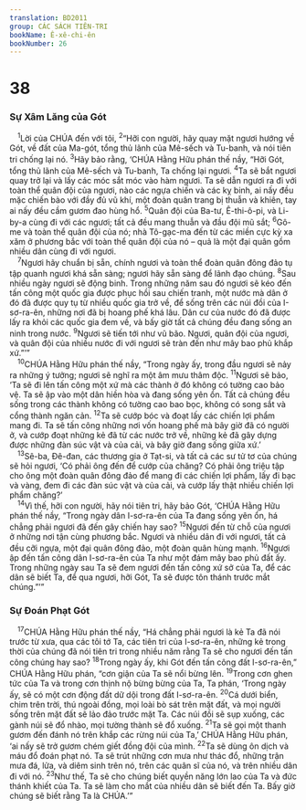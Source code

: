```yaml
---
translation: BD2011
group: CÁC SÁCH TIÊN-TRI
bookName: Ê-xê-chi-ên 
bookNumber: 26
---
```


<div class="title"><h1>38</h1><h3>Sự Xâm Lăng của Gót</h3></div>
<span class="verse exe_38_1"> <sup>1</sup>Lời của CHÚA đến với tôi, </span>
<span class="verse exe_38_2"><sup>2</sup>“Hỡi con người, hãy quay mặt ngươi hướng về Gót, về đất của Ma-gót, tổng thủ lãnh của Mê-sếch và Tu-banh, và nói tiên tri chống lại nó. </span>
<span class="verse exe_38_3"><sup>3</sup>Hãy bảo rằng, ‘CHÚA Hằng Hữu phán thế nầy, “Hỡi Gót, tổng thủ lãnh của Mê-sếch và Tu-banh, Ta chống lại ngươi. </span>
<span class="verse exe_38_4"><sup>4</sup>Ta sẽ bắt ngươi quay trở lại và lấy các móc sắt móc vào hàm ngươi. Ta sẽ dẫn ngươi ra đi với toàn thể quân đội của ngươi, nào các ngựa chiến và các kỵ binh, ai nấy đều mặc chiến bào với đầy đủ vũ khí, một đoàn quân trang bị thuẫn và khiên, tay ai nấy đều cầm gươm đao hùng hổ. </span>
<span class="verse exe_38_5"><sup>5</sup>Quân đội của Ba-tư, Ê-thi-ô-pi, và Li-by-a cùng đi với các ngươi; tất cả đều mang thuẫn và đầu đội mũ sắt; </span>
<span class="verse exe_38_6"><sup>6</sup>Gô-me và toàn thể quân đội của nó; nhà Tô-gạc-ma đến từ các miền cực kỳ xa xăm ở phương bắc với toàn thể quân đội của nó – quả là một đại quân gồm nhiều dân cùng đi với ngươi.<br/></span>
<span class="verse exe_38_7"> <sup>7</sup>Ngươi hãy chuẩn bị sẵn, chính ngươi và toàn thể đoàn quân đông đảo tụ tập quanh ngươi khá sẵn sàng; ngươi hãy sẵn sàng để lãnh đạo chúng. </span>
<span class="verse exe_38_8"><sup>8</sup>Sau nhiều ngày ngươi sẽ động binh. Trong những năm sau đó ngươi sẽ kéo đến tấn công một quốc gia được phục hồi sau chiến tranh, một nước mà dân ở đó đã được quy tụ từ nhiều quốc gia trở về, để sống trên các núi đồi của I-sơ-ra-ên, những nơi đã bị hoang phế khá lâu. Dân cư của nước đó đã được lấy ra khỏi các quốc gia đem về, và bấy giờ tất cả chúng đều đang sống an ninh trong nước. </span>
<span class="verse exe_38_9"><sup>9</sup>Ngươi sẽ tiến tới như vũ bão. Ngươi, quân đội của ngươi, và quân đội của nhiều nước đi với ngươi sẽ tràn đến như mây bao phủ khắp xứ.”’”<br/></span>
<span class="verse exe_38_10"> <sup>10</sup>CHÚA Hằng Hữu phán thế nầy, “Trong ngày ấy, trong đầu ngươi sẽ nảy ra những ý tưởng; ngươi sẽ nghĩ ra một âm mưu thâm độc. </span>
<span class="verse exe_38_11"><sup>11</sup>Ngươi sẽ bảo, ‘Ta sẽ đi lên tấn công một xứ mà các thành ở đó không có tường cao bảo vệ. Ta sẽ ập vào một dân hiền hòa và đang sống yên ổn. Tất cả chúng đều sống trong các thành không có tường cao bao bọc, không có song sắt và cổng thành ngăn cản. </span>
<span class="verse exe_38_12"><sup>12</sup>Ta sẽ cướp bóc và đoạt lấy các chiến lợi phẩm mang đi. Ta sẽ tấn công những nơi vốn hoang phế mà bây giờ đã có người ở, và cướp đoạt những kẻ đã từ các nước trở về, những kẻ đã gây dựng được những đàn súc vật và của cải, và bây giờ đang sống giữa xứ.’<br/></span>
<span class="verse exe_38_13"> <sup>13</sup>Sê-ba, Ðê-đan, các thương gia ở Tạt-si, và tất cả các sư tử tơ của chúng sẽ hỏi ngươi, ‘Có phải ông đến để cướp của chăng? Có phải ông triệu tập cho ông một đoàn quân đông đảo để mang đi các chiến lợi phẩm, lấy đi bạc và vàng, đem đi các đàn súc vật và của cải, và cướp lấy thật nhiều chiến lợi phẩm chăng?’<br/></span>
<span class="verse exe_38_14"> <sup>14</sup>Vì thế, hỡi con người, hãy nói tiên tri, hãy bảo Gót, ‘CHÚA Hằng Hữu phán thế nầy, “Trong ngày dân I-sơ-ra-ên của Ta đang sống yên ổn, há chẳng phải ngươi đã đến gây chiến hay sao? </span>
<span class="verse exe_38_15"><sup>15</sup>Ngươi đến từ chỗ của ngươi ở những nơi tận cùng phương bắc. Ngươi và nhiều dân đi với ngươi, tất cả đều cỡi ngựa, một đại quân đông đảo, một đoàn quân hùng mạnh. </span>
<span class="verse exe_38_16"><sup>16</sup>Ngươi ập đến tấn công dân I-sơ-ra-ên của Ta như một đám mây bao phủ đất ấy. Trong những ngày sau Ta sẽ đem ngươi đến tấn công xứ sở của Ta, để các dân sẽ biết Ta, để qua ngươi, hỡi Gót, Ta sẽ được tôn thánh trước mắt chúng.”’”<br/></span>
<div class="title"><h3>Sự Ðoán Phạt Gót</h3></div>
<span class="verse exe_38_17"> <sup>17</sup>CHÚA Hằng Hữu phán thế nầy, “Há chẳng phải ngươi là kẻ Ta đã nói trước từ xưa, qua các tôi tớ Ta, các tiên tri của I-sơ-ra-ên, những kẻ trong thời của chúng đã nói tiên tri trong nhiều năm rằng Ta sẽ cho ngươi đến tấn công chúng hay sao? </span>
<span class="verse exe_38_18"><sup>18</sup>Trong ngày ấy, khi Gót đến tấn công đất I-sơ-ra-ên,” CHÚA Hằng Hữu phán, “cơn giận của Ta sẽ nổi bừng lên. </span>
<span class="verse exe_38_19"><sup>19</sup>Trong cơn ghen tức của Ta và trong cơn thịnh nộ bừng bừng của Ta, Ta phán, ‘Trong ngày ấy, sẽ có một cơn động đất dữ dội trong đất I-sơ-ra-ên. </span>
<span class="verse exe_38_20"><sup>20</sup>Cá dưới biển, chim trên trời, thú ngoài đồng, mọi loài bò sát trên mặt đất, và mọi người sống trên mặt đất sẽ lảo đảo trước mặt Ta. Các núi đồi sẽ sụp xuống, các gành núi sẽ đổ nhào, mọi tường thành sẽ đổ xuống. </span>
<span class="verse exe_38_21"><sup>21</sup>Ta sẽ gọi một thanh gươm đến đánh nó trên khắp các rừng núi của Ta,’ CHÚA Hằng Hữu phán, ‘ai nấy sẽ trở gươm chém giết đồng đội của mình. </span>
<span class="verse exe_38_22"><sup>22</sup>Ta sẽ dùng ôn dịch và máu đổ đoán phạt nó. Ta sẽ trút những cơn mưa như thác đổ, những trận mưa đá, lửa, và diêm sinh trên nó, trên các quân sĩ của nó, và trên nhiều dân đi với nó. </span>
<span class="verse exe_38_23"><sup>23</sup>Như thế, Ta sẽ cho chúng biết quyền năng lớn lao của Ta và đức thánh khiết của Ta. Ta sẽ làm cho mắt của nhiều dân sẽ biết đến Ta. Bấy giờ chúng sẽ biết rằng Ta là CHÚA.’”<br/></span>
